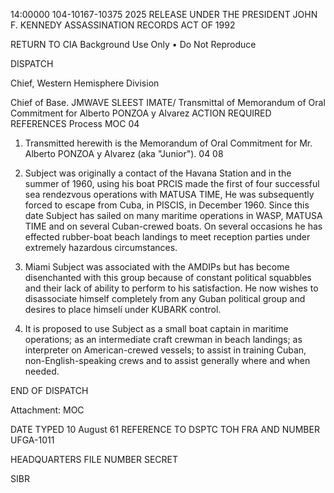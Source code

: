 14:00000
104-10167-10375
2025 RELEASE UNDER THE PRESIDENT JOHN F. KENNEDY ASSASSINATION RECORDS ACT OF 1992

RETURN TO CIA
Background Use Only
• Do Not Reproduce

DISPATCH

Chief, Western Hemisphere Division

Chief of Base. JMWAVE
SLEEST IMATE/
Transmittal of Memorandum of Oral Commitment for Alberto PONZOA y Alvarez
ACTION REQUIRED REFERENCES
Process MOC 04

1. Transmitted herewith is the Memorandum of Oral Commitment for
Mr. Alberto PONZOA y Alvarez (aka "Junior").
04 08

2. Subject was originally a contact of the Havana Station and in the summer
of 1960, using his boat PRCIS made the first of four successful sea rendezvous
operations with MATUSA TIME, He was subsequently forced to escape from
Cuba, in PISCIS, in December 1960. Since this date Subject has sailed on many
maritime operations in WASP, MATUSA TIME and on several Cuban-crewed
boats. On several occasions he has effected rubber-boat beach landings to meet
reception parties under extremely hazardous circumstances.

3. Miami Subject was associated with the AMDIPs but has become
disenchanted with this group because of constant political squabbles and their
lack of ability to perform to his satisfaction. He now wishes to disassociate
himself completely from any Guban political group and desires to place himselí
under KUBARK control.

4. It is proposed to use Subject as a small boat captain in maritime
operations; as an intermediate craft crewman in beach landings; as interpreter
on American-crewed vessels; to assist in training Cuban, non-English-speaking
crews and to assist generally where and when needed.

END OF DISPATCH

Attachment:
MOC

DATE TYPED
10 August 61
REFERENCE TO
DSPTC
TOH FRA AND NUMBER
UFGA-1011

HEADQUARTERS FILE NUMBER
SECRET

SIBR
